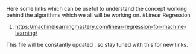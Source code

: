 Here some links which can be useful to understand the concept working behind the algorithms which we all will be working on.
#Linear Regression
1. https://machinelearningmastery.com/linear-regression-for-machine-learning/


This file will be constantly updated , so stay tuned with this for new links. 
